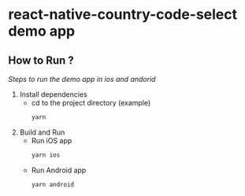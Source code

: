 # react-native-country-code-select demo app
## How to Run ?

_Steps to run the demo app in ios and andorid_

1. Install dependencies
    * cd to the project directory (example)
      ```bash 
      yarn
      ```
2. Build and Run
    * Run iOS app
        ```bash 
        yarn ios
        ```
    * Run Android app
      ```bash 
      yarn android
      ```